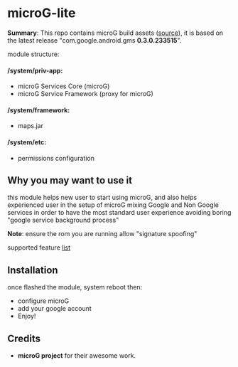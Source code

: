 # microG-lite

**Summary**: This repo contains microG build assets ([source](https://microg.org/download.html)), it is based on the latest release "com.google.android.gms **0.3.0.233515**".

module structure:
#### /system/priv-app:
- microG Services Core (microG)
- microG Service Framework (proxy for microG)

#### /system/framework:
- maps.jar

#### /system/etc:
- permissions configuration

## Why you may want to use it
this module helps new user to start using microG, and also helps experienced user in the setup of microG
mixing Google and Non Google services in order to have the most standard user experience avoiding boring "google service background process"

**Note**:
ensure the rom you are running allow "signature spoofing"

supported feature [list](https://github.com/microg/android_packages_apps_GmsCore/wiki/Implementation-Status)

## Installation
once flashed the module, system reboot then:
- configure microG
- add your google account
- Enjoy!

## Credits
- **microG project** for their awesome work.
